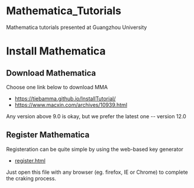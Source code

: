# Mathematica_Tutorials
Mathematica tutorials presented at Guangzhou University

# Install Mathematica

## Download Mathematica
Choose one link below to download MMA
* https://tiebamma.github.io/InstallTutorial/
* https://www.macxin.com/archives/10939.html

Any version above 9.0 is okay, but we prefer the latest one -- version 12.0

## Register Mathematica
Registeration can be quite simple by using the web-based key generator

* [register.html](https://github.com/bingining/Mathematica_Tutorials/blob/master/register.html)

Just open this file with any browser (eg. firefox, IE or Chrome) to complete the craking process.

